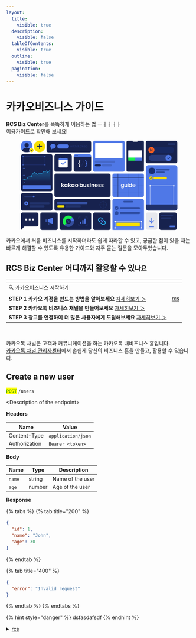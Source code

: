 ```yaml
---
layout:
  title:
    visible: true
  description:
    visible: false
  tableOfContents:
    visible: true
  outline:
    visible: true
  pagination:
    visible: false
---
```


# 카카오비즈니스 가이드

**RCS Biz Center**를 똑똑하게 이용하는 법    ㅡㅓㅓㅓㅏ\
이용가이드로 확인해 보세요!

<figure><img src=".gitbook/assets/image (1).png" alt=""><figcaption></figcaption></figure>

카카오에서 처음 비즈니스를 시작하더라도 쉽게 따라할 수 있고, 궁금한 점이 있을 때는 빠르게 해결할 수 있도록 유용한 가이드와 자주 묻는 질문을 모아두었습니다.



## **RCS Biz Center 어디까지 활용할 수 있`나요`**

<table data-header-hidden><thead><tr><th></th><th data-type="content-ref"></th></tr></thead><tbody><tr><td>🔍 카카오비즈니스 시작하기</td><td></td></tr><tr><td><strong>STEP 1 카카오 계정을 만드는 방법을 알아보세요</strong> <a href="https://kakaobusiness.gitbook.io/main/undefined/untitled">자세히보기 ＞</a></td><td><a href="rcs/">rcs</a></td></tr><tr><td><strong>STEP 2 카카오톡 비즈니스 채널을 만들어보세요</strong> <a href="https://kakaobusiness.gitbook.io/main/channel/start">자세히보기 ＞</a></td><td></td></tr><tr><td><strong>STEP 3 광고를 연결하여 더 많은 사용자에게 도달해보세요</strong> <a href="https://kakaobusiness.gitbook.io/main/ad/moment/start">자세히보기 ＞</a></td><td></td></tr></tbody></table>

<figure><img src=".gitbook/assets/image.avif" alt=""><figcaption></figcaption></figure>

카카오톡 채널은 고객과 커뮤니케이션을 하는 카카오톡 내비즈니스 홈입니다. \
[카카오톡 채널 관리자센터](https://center-pf.kakao.com/profiles)에서 손쉽게 당신의 비즈니스 홈을 만들고, 활용할 수 있습니다.

## Create a new user

<mark style="color:green;">`POST`</mark> `/users`

\<Description of the endpoint>

**Headers**

| Name          | Value              |
| ------------- | ------------------ |
| Content-Type  | `application/json` |
| Authorization | `Bearer <token>`   |

**Body**

| Name   | Type   | Description      |
| ------ | ------ | ---------------- |
| `name` | string | Name of the user |
| `age`  | number | Age of the user  |

**Response**

{% tabs %}
{% tab title="200" %}
```json
{
  "id": 1,
  "name": "John",
  "age": 30
}
```
{% endtab %}

{% tab title="400" %}
```json
{
  "error": "Invalid request"
}
```
{% endtab %}
{% endtabs %}

{% hint style="danger" %}
dsfasdafsdf
{% endhint %}

<details>

<summary><a data-mention href="rcs/">rcs</a></summary>

/

</details>
